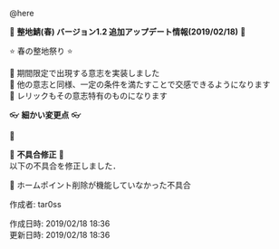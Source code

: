 @here 

:cherry_blossom:  **__整地鯖(春) バージョン1.2 追加アップデート情報(2019/02/18)__** :cherry_blossom:  


:star: 春の整地祭り :star:  

:diamond_shape_with_a_dot_inside: 期間限定で出現する意志を実装しました  
:diamond_shape_with_a_dot_inside: 他の意志と同様、一定の条件を満たすことで交感できるようになります  
:diamond_shape_with_a_dot_inside: レリックもその意志特有のものになります  


:eyeglasses: **__細かい変更点__** :eyeglasses:    

:diamond_shape_with_a_dot_inside: 


:bow: **__不具合修正__** :bow:   
以下の不具合を修正しました．  

:diamond_shape_with_a_dot_inside: ホームポイント削除が機能していなかった不具合  


作成者: tar0ss  

作成日時: 2019/02/18 18:36  
更新日時: 2019/02/18 18:36  
